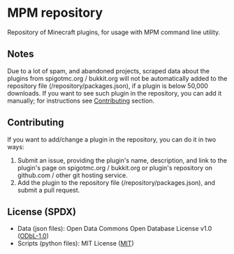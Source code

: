 # MPM repository
Repository of Minecraft plugins, for usage with MPM command line utility.

## Notes
Due to a lot of spam, and abandoned projects, scraped data about the plugins from spigotmc.org / bukkit.org will not be automatically added to the repository file (/repository/packages.json), if a plugin is below 50,000 downloads. If you want to see such plugin in the repository, you can add it manually; for instructions see [Contributing](#contributing) section.

## Contributing
If you want to add/change a plugin in the repository, you can do it in two ways:

  1. Submit an issue, providing the plugin's name, description, and link to the plugin's page on spigotmc.org / bukkit.org or plugin's repository on github.com / other git hosting service.
  2. Add the plugin to the repository file (/repository/packages.json), and submit a pull request.

## License (SPDX)
 * Data (json files): Open Data Commons Open Database License v1.0 ([ODbL-1.0](https://opendatacommons.org/licenses/odbl/1.0/))
 * Scripts (python files): MIT License ([MIT](https://opensource.org/licenses/MIT))
